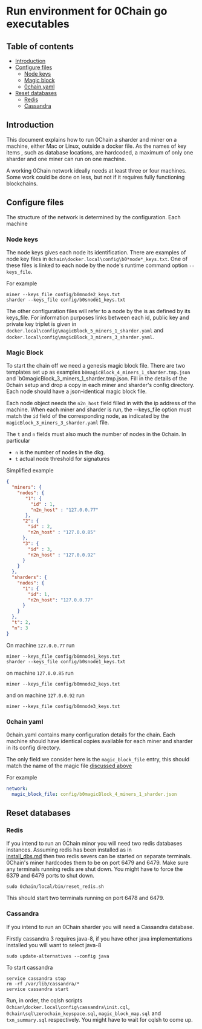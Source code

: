 # Run environment for 0Chain go executables

## Table of contents

- [Introduction](#introduction)
- [Configure files](#configure-files)
  - [Node keys](#node-keys)
  - [Magic block](#magic-block)  
  - [0chain.yaml](#0chain-yaml)
- [Reset databases](#reset-databases)  
  - [Redis](#redis)
  - [Cassandra](#cassandra)

## Introduction

This document explains how to run 0Chain a sharder and miner on a machine, 
either Mac or Linux, outside a docker file. 
As the names of key items , such as database locations, 
are hardcoded, a maximum of only one sharder and one miner can run on one machine.

A working 0Chain network ideally needs at least three or four machines.
Some work could be done on less, but not if it requires fully functioning
blockchains. 

## Configure files

The structure of the network is determined by the configuration. Each machine

### Node keys

The node keys gives each node its identification. There are examples of node
key files in `0chain\docker.local\config\b0*node*_keys.txt`. One of these files
is linked to each node by the node's runtime command option `--keys_file`.

For example
```shell
miner --keys_file config/b0mnode2_keys.txt
sharder --keys_file config/b0snode1_keys.txt
```

The other configuration files will refer to a node by the is as defined 
by its keys_file. For information purposes links between each id, public key
and private key triplet is given in `docker.local\config\magicBlock_5_miners_1_sharder.yaml` 
and `docker.local\config\magicBlock_3_miners_3_sharder.yaml`.

### Magic Block

To start the chain off we need a genesis magic block file. There are two 
templates set up as examples `b0magicBlock_4_miners_1_sharder.tmp.json` and
`b0magicBlock_3_miners_1_sharder.tmp.json. Fill in the details of the 0chain
setup and drop a copy in each miner and sharder's config directory. Each node
should have a json-identical magic block file.

Each node object needs the `n2n_host` field filled in with the ip address of the 
machine. When each miner and sharder is run, the --keys_file option must match
the `id` field of the corresponding node, as indicated by the 
`magicBlock_3_miners_3_sharder.yaml` file.

The `t` and `n` fields must also much the number of nodes in the 0chain. In particular
* `n` is the number of nodes in the dkg.
* `t` actual node threshold for signatures 

Simplified example
```json
{
  "miners": {
    "nodes": {
       "1": {
         "id" : 1,
         "n2n_host" : "127.0.0.77"
       },
      "2": {
        "id" : 2,
        "n2n_host" : "127.0.0.85"
      },
      "3": {
        "id" : 3,
        "n2n_host" : "127.0.0.92"
      }
    }
  },
  "sharders": {
    "nodes": {
      "1": {
        "id": 1,
        "n2n_host": "127.0.0.77"
      }
    }
  },
  "t": 2,
  "n": 3
}
```
On machine `127.0.0.77` run
```shell
miner --keys_file config/b0mnode1_keys.txt
sharder --keys_file config/b0snode1_keys.txt
```
on machine `127.0.0.85` run
```shell
miner --keys_file config/b0mnode2_keys.txt
```
and on machine `127.0.0.92` run
```shell
miner --keys_file config/b0mnode3_keys.txt
```

### 0chain yaml

0chain.yaml contains many configuration details for the chain. Each
machine should have identical copies available for each miner and sharder
in its config directory.

The only field we consider here is the `magic_block_file` entry, this should
match the name of the magic file [discussed above](#magic-block)

For example
```yaml
network:
  magic_block_file: config/b0magicBlock_4_miners_1_sharder.json
```

## Reset databases

### Redis

If you intend to run an 0Chain minor you will need two redis databases instances.
Assuming redis has been installed as in  
[install_dbs.md](https://github.com/0chain/0chain/blob/debug_builds/local/install_dbs.md)
then two redis severs can be started on separate terminals. 
0Chain's miner hardcodes them to be on port 6479 and 6479. 
Make sure any terminals running redis are shut down.
You  might have to force the 6379 and 6479 ports to shut down.
```shell
sudo 0chain/local/bin/reset_redis.sh
```
This should start two terminals running on port 6478 and 6479.

### Cassandra

If you intend to run an 0Chain sharder you will need a Cassandra database. 

Firstly cassandra 3 requires java-8, if you have other java implementations 
installed you will want to select java-8
```shell
sudo update-alternatives --config java
```
To start cassandra
```shell
service cassandra stop
rm -rf /var/lib/cassandra/*
service cassandra start
```
Run, in order, the cqlsh scripts `0chian\docker.local\config\cassandra\init.cql`,
`0chain\sql\zerochain_keyspace.sql`, `magic_block_map.sql` and `txn_summary.sql`
respectively. You might have to wait for cqlsh to come up.
